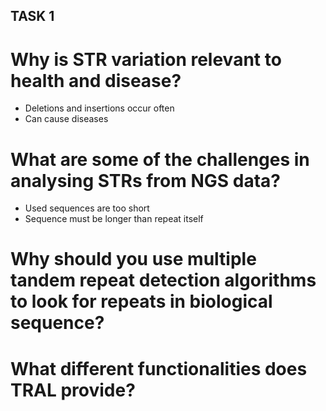 ## TASK 1
# Why is STR variation relevant to health and disease?
- Deletions and insertions occur often
- Can cause diseases
# What are some of the challenges in analysing STRs from NGS data? 
- Used sequences are too short
- Sequence must be longer than repeat itself
# Why should you use multiple tandem repeat detection algorithms to look for repeats in biological sequence?
# What different functionalities does TRAL provide?

